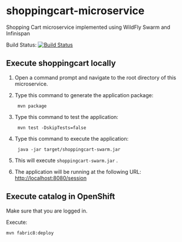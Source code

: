 # shoppingcart-microservice
Shopping Cart microservice implemented using WildFly Swarm and Infinispan

Build Status: [![Build Status](https://travis-ci.org/redhat-msa-3/shoppingcart-microservice.svg?branch=master)](https://travis-ci.org/redhat-msa-3/shoppingcart-microservice)

Execute shoppingcart locally
----------------------------

1. Open a command prompt and navigate to the root directory of this microservice.

2. Type this command to generate the application package:

        mvn package

3. Type this command to test the application:

        mvn test -DskipTests=false

4. Type this command to execute the application:

        java -jar target/shoppingcart-swarm.jar

5. This will execute `shoppingcart-swarm.jar` .
6. The application will be running at the following URL: <http://localhost:8080/session>

Execute catalog in OpenShift
-----------------------------

Make sure that you are logged in.

Execute:

    mvn fabric8:deploy

